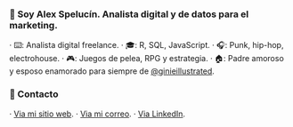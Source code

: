 ### 👋 Soy Alex Spelucín. Analista digital y de datos para el marketing.

· ⌨️: Analista digital freelance.
· 🎓: R, SQL, JavaScript.
· 🎧: Punk, hip-hop, electrohouse.
· 🎮: Juegos de pelea, RPG y estrategia.
· 🏠: Padre amoroso y esposo enamorado para siempre de [@ginieillustrated](https://www.instagram.com/ginieillustrated/).

### 📧 Contacto

· [Via mi sitio web](https://spelucin.online/contacto).
· [Via mi correo](mailto:alex@spelucin.online).
· [Via LinkedIn](https://www.linkedin.com/in/alexspelucin/).